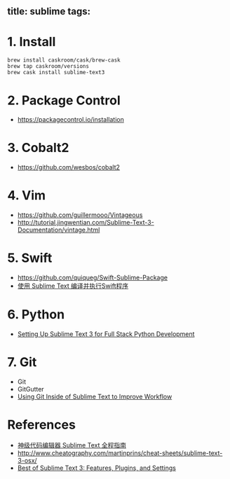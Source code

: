 title: sublime
tags:
---

# 1. Install 

```
brew install caskroom/cask/brew-cask
brew tap caskroom/versions
brew cask install sublime-text3
```

# 2. Package Control

- <https://packagecontrol.io/installation>

# 3. Cobalt2

- <https://github.com/wesbos/cobalt2>

# 4. Vim

- <https://github.com/guillermooo/Vintageous>
- <http://tutorial.jingwentian.com/Sublime-Text-3-Documentation/vintage.html>

# 5. Swift

- <https://github.com/quiqueg/Swift-Sublime-Package>
- [使用 Sublime Text 编译并执行Swift程序](https://skyline75489.github.io/post/2014-12-6_sublime-text-swift-build-system.html)

# 6. Python

- [Setting Up Sublime Text 3 for Full Stack Python Development](https://realpython.com/blog/python/setting-up-sublime-text-3-for-full-stack-python-development/)

# 7. Git

- Git
- GitGutter
- [Using Git Inside of Sublime Text to Improve Workflow](https://scotch.io/tutorials/using-git-inside-of-sublime-text-to-improve-workflow)

# References
- [神级代码编辑器 Sublime Text 全程指南](http://www.cocoachina.com/programmer/20150715/12550.html)
- <http://www.cheatography.com/martinprins/cheat-sheets/sublime-text-3-osx/>
- [Best of Sublime Text 3: Features, Plugins, and Settings](https://scotch.io/bar-talk/best-of-sublime-text-3-features-plugins-and-settings)